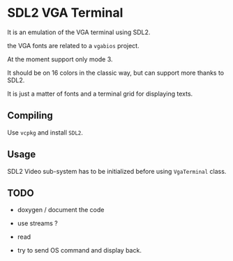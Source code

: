 # SDL2 VGA Terminal 

It is an emulation of the VGA terminal using SDL2.

the VGA fonts are related to a `vgabios` project.

At the moment support only mode 3.

It should be on 16 colors in the classic way, but can support more thanks to SDL2.

It is just a matter of fonts and a terminal grid for displaying texts.


## Compiling

Use `vcpkg` and install `SDL2`.

## Usage

SDL2 Video sub-system has to be initialized before using `VgaTerminal` class.

## TODO 

- doxygen / document the code
- use streams ?
- read

- try to send OS command and display back.
